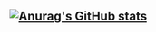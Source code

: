 ## [![Anurag's GitHub stats](https://github-readme-stats.vercel.app/api?curbfuckinrules=anuraghazra)](https://github.com/anuraghazra/github-readme-stats)

<!--
**curbfuckinrules/curbfuckinrules** is a ✨ _special_ ✨ repository because its `README.md` (this file) appears on your GitHub profile.

Here are some ideas to get you started:

- 🔭 I’m currently working on ...
- 🌱 I’m currently learning ...
- 👯 I’m looking to collaborate on ...
- 🤔 I’m looking for help with ...
- 💬 Ask me about ...
- 📫 How to reach me: ...
- 😄 Pronouns: ...
- ⚡ Fun fact: ...
-->
